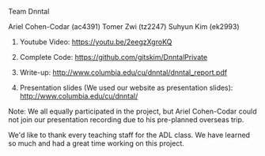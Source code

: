 Team Dnntal

Ariel Cohen-Codar (ac4391)
Tomer Zwi (tz2247)
Suhyun Kim (ek2993)

1. Youtube Video: https://youtu.be/2eegzXgroKQ 

2. Complete Code: https://github.com/gitskim/DnntalPrivate
3. Write-up: http://www.columbia.edu/cu/dnntal/dnntal_report.pdf
4. Presentation slides (We used our website as presentation slides): http://www.columbia.edu/cu/dnntal/

Note: We all equally participated in the project, but Ariel Cohen-Codar could not join our presentation recording due to his pre-planned overseas trip.

We'd like to thank every teaching staff for the ADL class. We have learned so much and had a great time working on this project.
